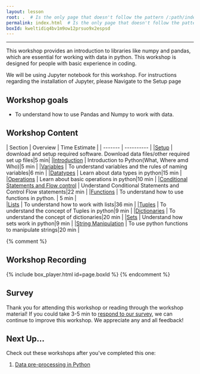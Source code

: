 ```yaml
---
layout: lesson
root: .  # Is the only page that doesn't follow the pattern /:path/index.html
permalink: index.html  # Is the only page that doesn't follow the pattern /:path/index.html
boxId: kweltidiq4bv1m9ow12prsuo9x2espsd
---
```



-------------------------------------------
This workshop provides an introduction to libraries like numpy and pandas, which are essential for working with data in python. This workshop is designed for people with basic experience in coding.

We will be using Jupyter notebook for this workshop. For instructions regarding the installation of Jupyter, please Navigate to the Setup page


## Workshop goals
- To understand how to use Pandas and Numpy to work with data.



## Workshop Content 

| Section    | Overview | Time Estimate |
| ------- | ---------- |
|[Setup](https://uic-library.github.io/Python_Intro/00-setup/index.html)    | download and setup required software. Download data files/other required set up files|5 min|
|[Introduction](https://uic-library.github.io/Python_Intro/01-introduction/index.html)    | Introduction to Python(What, Where amd Who)|5 min | 
|[Variables](https://uic-library.github.io/Python_Intro/02-Variables/index.html)    | To understand variables and the rules of naming variables|6 min | 
|[Datatypes](https://uic-library.github.io/Python_Intro/04-Datatypes/index.html)    | Learn about data types in python|15 min |
|[Operations](https://uic-library.github.io/Python_Intro/05-Operations/index.html)    | Learn about basic operations in python|10 min | 
|[Conditional Statements and Flow control](https://uic-library.github.io/Python_Intro/03-ConditionalStatements/index.html)    | Understand Conditional Statements and Control Flow statements|22 min | 
|[Functions](https://uic-library.github.io/Python_Intro/06-Functions/index.html)    | To understand how to use functions in python. | 5 min |  
|[Lists](https://uic-library.github.io/Python_Intro/09-Lists/index.html)    | To understand how to work with lists|36 min |
|[Tuples](https://uic-library.github.io/Python_Intro/08-Tuples/index.html)    | To understand the concept of Tuples in python|9 min | 
|[Dictionaries](https://uic-library.github.io/Python_Intro/11-Dictionaries/index.html)    | To understand the concept of dictionaries|20 min | 
|[Sets](https://uic-library.github.io/Python_Intro/10-Sets/index.html)    | Understand how sets work in python|9 min | 
|[String Manipulation](https://uic-library.github.io/Python_Intro/07-string_manipulation/index.html)    | To use python functions to manipulate strings|20 min |


{% comment %}

## Workshop Recording

{% include box_player.html id=page.boxId %}
{% endcomment %}

## Survey

Thank you for attending this workshop or reading through the workshop material! If you could take 3-5 min to [respond to our survey](https://uic.ca1.qualtrics.com/jfe/form/SV_5bYL8vP2EqGbAmW), we can continue to improve this workshop. We appreciate any and all feedback!


## Next Up...
Check out these workshops after you've completed this one:
1. [Data pre-processing in Python](https://uic-library.github.io/Python-Pandas-Numpy)

